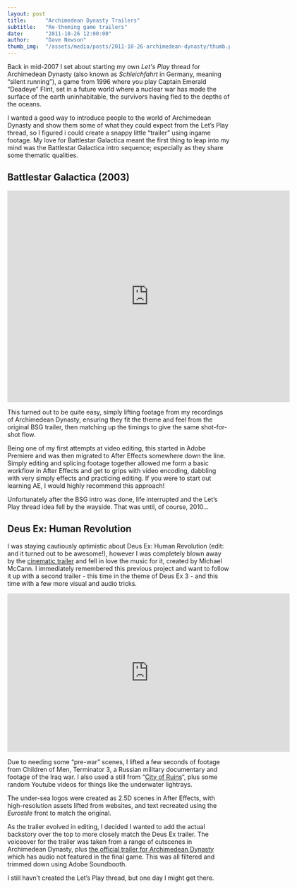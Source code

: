 ```yaml
---
layout: post
title:      "Archimedean Dynasty Trailers"
subtitle:   "Re-theming game trailers"
date:       "2011-10-26 12:00:00"
author:     "Dave Newson"
thumb_img:  "/assets/media/posts/2011-10-26-archimedean-dynasty/thumb.png"
---
```


Back in mid-2007 I set about starting my own _Let's Play_ thread for Archimedean Dynasty (also known as _Schleichfahrt_ in Germany, meaning “silent running”), a game from 1996 where you play Captain Emerald “Deadeye” Flint, set in a future world where a nuclear war has made the surface of the earth uninhabitable, the survivors having fled to the depths of the oceans.

I wanted a good way to introduce people to the world of Archimedean Dynasty and show them some of what they could expect from the Let’s Play thread, so I figured i could create a snappy little “trailer” using ingame footage. My love for Battlestar Galactica meant the first thing to leap into my mind was the Battlestar Galactica intro sequence; especially as they share some thematic qualities.

## Battlestar Galactica (2003)

<iframe width="640" height="480" src="http://www.youtube.com/embed/rY9LhgCqK_Q" frameborder="0" allowfullscreen=""></iframe>

This turned out to be quite easy, simply lifting footage from my recordings of Archimedean Dynasty, ensuring they fit the theme and feel from the original BSG trailer, then matching up the timings to give the same shot-for-shot flow.

Being one of my first attempts at video editing, this started in Adobe Premiere and was then migrated to After Effects somewhere down the line. Simply editing and splicing footage together allowed me form a basic workflow in After Effects and get to grips with video encoding, dabbling with very simply effects and practicing editing. If you were to start out learning AE, I would highly recommend this approach!

Unfortunately after the BSG intro was done, life interrupted and the Let’s Play thread idea fell by the wayside. That was until, of course, 2010…


## Deus Ex: Human Revolution

I was staying cautiously optimistic about Deus Ex: Human Revolution (edit: and it turned out to be awesome!), however I was completely blown away by the [cinematic trailer](http://www.youtube.com/watch?v=Kq5KWLqUewc "http://www.youtube.com/watch?v=Kq5KWLqUewc") and fell in love the music for it, created by Michael McCann. I immediately remembered this previous project and want to follow it up with a second trailer - this time in the theme of Deus Ex 3 - and this time with a few more visual and audio tricks.

<iframe width="640" height="360" src="http://www.youtube.com/embed/ltRIRKoljnw" frameborder="0" allowfullscreen=""></iframe>

Due to needing some “pre-war” scenes, I lifted a few seconds of footage from Children of Men, Terminator 3, a Russian military documentary and footage of the Iraq war. I also used a still from “[City of Ruins](http://area.autodesk.com/inhouse/bts/platige_city_of_ruins "http://area.autodesk.com/inhouse/bts/platige_city_of_ruins")“, plus some random Youtube videos for things like the underwater lightrays.

The under-sea logos were created as 2.5D scenes in After Effects, with high-resolution assets lifted from websites, and text recreated using the _Eurostile_ front to match the original.

As the trailer evolved in editing, I decided I wanted to add the actual backstory over the top to more closely match the Deus Ex trailer. The voiceover for the trailer was taken from a range of cutscenes in Archimedean Dynasty, plus [the official trailer for Archimedean Dynasty](http://www.youtube.com/watch?v=VRtegP2eqI4 "http://www.youtube.com/watch?v=VRtegP2eqI4") which has audio not featured in the final game. This was all filtered and trimmed down using Adobe Soundbooth.

I still havn’t created the Let’s Play thread, but one day I might get there.

